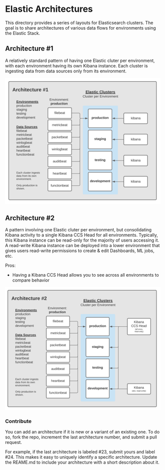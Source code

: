 # Elastic Architectures

This directory provides a series of layouts for Elasticsearch clusters.  The goal is to share architectures of various data flows for environments using the Elastic Stack.

## Architecture #1

A relatively standard pattern of having one Elastic cluter per environment, with each environment having its own Kibana instance.  Each cluster is ingesting data from data sources only from its environment.

![architecture-1.png](images/architecture-1.png)

## Architecture #2

A pattern involving one Elastic cluter per environment, but consolidating Kibana activity to a single Kibana CCS Head for all environments.  Typically, this Kibana instance can be read-only for the majority of users accessing it.  A read-write Kibana instance can be deployed into a lower environment that gives users read-write permissions to create & edit Dashboards, ML jobs, etc.

Pros:

- Having a Kibana CCS Head allows you to see across all environments to compare behavior

![architecture-2.png](images/architecture-2.png)

### Contribute

You can add an architecture if it is new or a variant of an existing one.  To do so, fork the repo, increment the last architecture number, and submit a pull request.

For example, if the last architecture is labeled #23, submit yours and label #24.  This makes it easy to uniquely identify a specific architecture.  Update the REAME.md to include your architecture with a short description about it.